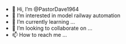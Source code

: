 - 👋 Hi, I’m @PastorDave1964
- 👀 I’m interested in model railway automation
- 🌱 I’m currently learning ...
- 💞️ I’m looking to collaborate on ...
- 📫 How to reach me ...

<!---
PastorDave1964/PastorDave1964 is a ✨ special ✨ repository because its `README.md` (this file) appears on your GitHub profile.
You can click the Preview link to take a look at your changes.
--->
